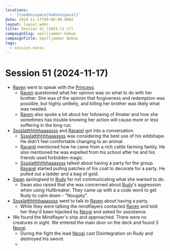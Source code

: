 ```yaml
---
locations:
  - '[[vodonispace|Vodonispace]]'
date: 2024-11-17T00:00:00.000Z
layout: layout.webc
title: Session 51 (2024-11-17)
campaignSlug: spelljammer-bebop
campaignTitle: Spelljammer Bebop
tags:
  - session-notes
---
```

# Session 51 (2024-11-17)

- [Raven](raven.md) went to speak with the [Princess](princess-xedalli.md).
	- [Raven](raven.md) questioned what her opinion was on what to do with her brother. She was of the opinion that forgiveness and redemption was possible, but highly unlikely, and killing her brother was likely what was needed.
	- [Raven](raven.md) also spoke a bit about her following of Ilmater and how she sometimes has trouble knowing her action will cause more or less suffering in the long run.
- [Sssslattthhhhaaassss](sssslattthhhhaaassss.md) and [Ravarel](ravarel-deshent.md) got into a conversation.
	- [Sssslattthhhhaaassss](sssslattthhhhaaassss.md) was considering the best use of his wildshape. He didn't feel comfortable changing to an animal.
	- [Ravarel](ravarel-deshent.md) mentioned how he came from a rich cattle farming family. He also mentioned he was expelled from his school after he and his friends used forbidden magic.
	- [Sssslattthhhhaaassss](sssslattthhhhaaassss.md) talked about having a party for the group. [Ravarel](ravarel-deshent.md) started pulling patches of his coat to decorate for a party. He pulled out a ladder and a bag of gold.
- [Swan](swan.md) apologised to [Rudy](refuge-unit-d3.md) for not communicating what she wanted to do.
	- Swan also raised that she was concerned about [Rudy](refuge-unit-d3.md)'s aggression when using Hullbreaker. They came up with a a code word to get Rudy to calm down - "Nougaty".
- [Sssslattthhhhaaassss](sssslattthhhhaaassss.md) went to talk to [Raven](raven.md) about having a party.
	- While they were talking the mindflayers contacted [Raven](raven.md) and told her they'd been hijacked by [Neogi](neogi.md) and asked for assistance.
- We found the Mindflayer's ship and approached. There were no creatures in sight. We entered the main door on the deck and found 3 [Neogi](neogi.md).
	- During the fight the lead [Neogi](neogi.md) cast Disintegration on Rudy and destroyed his sword.
	- 
